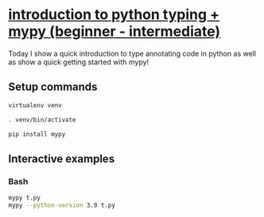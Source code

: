 # [introduction to python typing + mypy (beginner - intermediate)](https://youtu.be/H5CnZQDKfhU)

Today I show a quick introduction to type annotating code in python as well as show a quick getting started with mypy!

## Setup commands

```bash
virtualenv venv

. venv/bin/activate

pip install mypy
```

## Interactive examples

### Bash

```bash
mypy t.py
mypy --python-version 3.9 t.py
```
